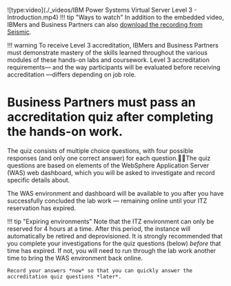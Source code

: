 ![type:video](./_videos/IBM Power Systems Virtual Server Level 3 - Introduction.mp4)
!!! tip "Ways to watch"
    In addition to the embedded video, IBMers and Business Partners can also <a href="https://ibm.seismic.com/Link/Content/DCGdHJ7DMdqHD8cV7Wp8f4Rg9Bgd" target="_blank">download the recording from Seismic</a>.

!!! warning
    To receive Level 3 accreditation, IBMers and Business Partners must demonstrate mastery of the skills learned throughout the various modules of these hands-on labs and coursework. Level 3 accreditation requirements— and the way participants will be evaluated before receiving accreditation —differs depending on job role.

#
# Business Partners must pass an **accreditation quiz** after completing the hands-on work.
The quiz consists of multiple choice questions, with four possible responses (and only one correct answer) for each question.The quiz questions are based on elements of the WebSphere Application Server (WAS) web dashboard, which you will be asked to investigate and record specific details about.

The WAS environment and dashboard will be available to you after you have successfully concluded the lab work — remaining online until your ITZ reservation has expired.

!!! tip "Expiring environments"
    Note that the ITZ environment can only be reserved for 4 hours at a time. After this period, the instance will automatically be retired and deprovisioned. It is strongly recommended that you complete your investigations for the quiz questions (below) _before_ that time has expired. If not, you will need to run through the lab work another time to bring the WAS environment back online.

    Record your answers *now* so that you can quickly answer the accreditation quiz questions *later*.
